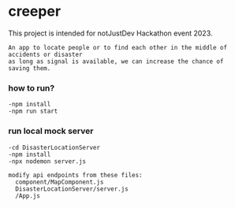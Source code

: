 # creeper
This project is intended for notJustDev Hackathon event 2023.

```
An app to locate people or to find each other in the middle of accidents or disaster
as long as signal is available, we can increase the chance of
saving them.
```
### how to run?
```
-npm install
-npm run start
```
### run local mock server
```
-cd DisasterLocationServer
-npm install
-npx nodemon server.js
```
```
modify api endpoints from these files:
  component/MapComponent.js
  DisasterLocationServer/server.js
  /App.js
```

